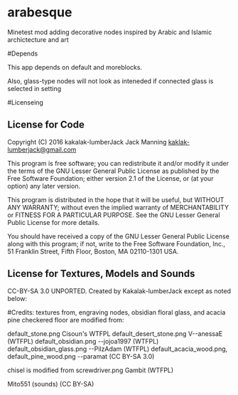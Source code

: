 # arabesque
Minetest mod adding decorative nodes inspired by Arabic and Islamic archictecture and art


#Depends 

This app depends on default and moreblocks. 

Also, glass-type nodes will not look as inteneded if connected glass is selected in setting

#Licenseing

License for Code
----------------

Copyright (C) 2016 kakalak-lumberJack Jack Manning <kaklak-lumberjack@gmail.com>

This program is free software; you can redistribute it and/or modify
it under the terms of the GNU Lesser General Public License as published by
the Free Software Foundation; either version 2.1 of the License, or
(at your option) any later version.

This program is distributed in the hope that it will be useful,
but WITHOUT ANY WARRANTY; without even the implied warranty of
MERCHANTABILITY or FITNESS FOR A PARTICULAR PURPOSE.  See the
GNU Lesser General Public License for more details.

You should have received a copy of the GNU Lesser General Public License along
with this program; if not, write to the Free Software Foundation, Inc.,
51 Franklin Street, Fifth Floor, Boston, MA 02110-1301 USA.

License for Textures, Models and Sounds
---------------------------------------

CC-BY-SA 3.0 UNPORTED. Created by Kakalak-lumberJack except as noted below:

#Credits:
textures from, engraving nodes, obsidian floral glass, and acacia pine checkered floor are modified from:

default_stone.png Cisoun's WTFPL
default_desert_stone.png V--anessaE (WTFPL)
default_obsidian.png --jojoa1997 (WTFPL)
default_obsidian_glass.png --PilzAdam (WTFPL)
default_acacia_wood.png, default_pine_wood.png --paramat (CC BY-SA 3.0)

chisel is modified from
screwdriver.png Gambit (WTFPL)

Mito551 (sounds) (CC BY-SA)

